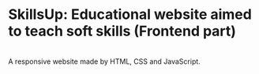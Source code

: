 # SkillsUp: Educational website aimed to teach soft skills (Frontend part)
<br>
A responsive website made by HTML, CSS and JavaScript.
